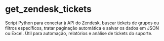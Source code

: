 # get_zendesk_tickets
Script Python para conectar à API do Zendesk, buscar tickets de grupos ou filtros específicos, tratar paginação automática e salvar os dados em JSON ou Excel. Útil para automação, relatórios e análise de tickets do suporte.
